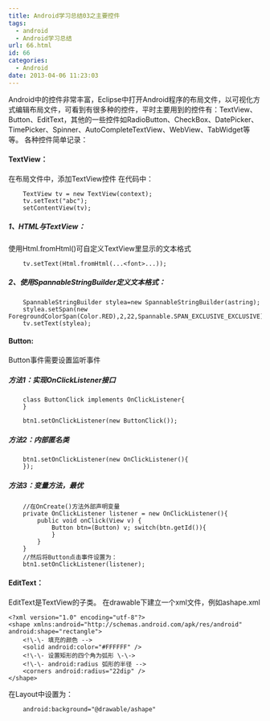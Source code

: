 ```yaml
---
title: Android学习总结03之主要控件
tags:
  - android
  - Android学习总结
url: 66.html
id: 66
categories:
  - Android
date: 2013-04-06 11:23:03
---
```


Android中的控件非常丰富，Eclipse中打开Android程序的布局文件，以可视化方式编辑布局文件，可看到有很多种的控件，平时主要用到的控件有：TextView、Button、EditText，其他的一些控件如RadioButton、CheckBox、DatePicker、TimePicker、Spinner、AutoCompleteTextView、WebView、TabWidget等等。 各种控件简单记录：

#### TextView：

在布局文件中，添加TextView控件 在代码中：
    
        TextView tv = new TextView(context);
        tv.setText("abc");
        setContentView(tv);

##### 1、HTML与TextView：

使用Html.fromHtml()可自定义TextView里显示的文本格式
    
        tv.setText(Html.fromHtml(...<font>...));

##### 2、使用SpannableStringBuilder定义文本格式：

        SpannableStringBuilder stylea=new SpannableStringBuilder(astring);
        stylea.setSpan(new ForegroundColorSpan(Color.RED),2,22,Spannable.SPAN_EXCLUSIVE_EXCLUSIVE);
        tv.setText(stylea);

#### Button:

Button事件需要设置监听事件

##### 方法1：实现OnClickListener接口
    
        class ButtonClick implements OnClickListener{
        }

        btn1.setOnClickListener(new ButtonClick());

##### 方法2：内部匿名类

        btn1.setOnClickListener(new OnClickListener(){
        });

##### 方法3：变量方法，最优

        //在OnCreate()方法外部声明变量 
        private OnClickListener listener = new OnClickListener(){ 
            public void onClick(View v) {
                Button btn=(Button) v; switch(btn.getId()){
                }
            }
        } 
        //然后将Button点击事件设置为： 
        btn1.setOnClickListener(listener);

#### EditText：

EditText是TextView的子类。 在drawable下建立一个xml文件，例如ashape.xml

    <?xml version="1.0" encoding="utf-8"?>
    <shape xmlns:android="http://schemas.android.com/apk/res/android" android:shape="rectangle">
        <!\-\- 填充的颜色 -->
        <solid android:color="#FFFFFF" />
        <!\-\- 设置矩形的四个角为弧形 \-\->
        <!\-\- android:radius 弧形的半径 -->
        <corners android:radius="22dip" />
    </shape>

在Layout中设置为：

        android:background="@drawable/ashape"